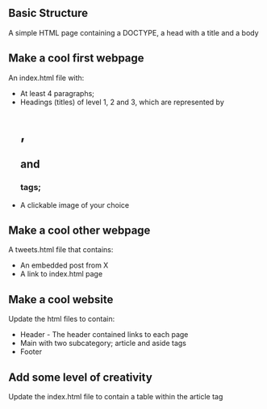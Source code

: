 ## Basic Structure

A simple HTML page containing a DOCTYPE, a head with a title and a body

## Make a cool first webpage

An index.html file with:
* At least 4 paragraphs;
* Headings (titles) of level 1, 2 and 3, which are represented by <h1>, <h2> and <h3> tags;
* A clickable image of your choice 

## Make a cool other webpage

A tweets.html file that contains:
* An embedded post from X
* A link to index.html page

## Make a cool website

Update the html files to contain:
* Header - The header contained links to each page	
* Main with two subcategory; article and aside tags
* Footer

## Add some level of creativity

Update the index.html file to contain a table within the article tag


